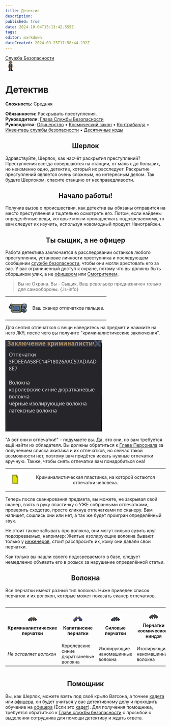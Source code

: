 ```yaml
---
title: Детектив
description: 
published: true
date: 2024-10-04T15:13:42.555Z
tags: 
editor: markdown
dateCreated: 2024-09-25T17:58:44.292Z
---
```


<div style="display: flex; justify-content: center;">
<div class="roles-passport sb">
  <div class="title sb"><a href="/roles/securityservicedepartment">Служба Безопасности</a></div>
  <div>
    <div><div><img src="/roles/detective.png"></div></div>
  <div><div>
    <h1>Детектив</h1>
    <p><strong>Сложность:</strong> Средняя</p>
    <strong>Обязанности:</strong> Раскрывать преступления.<br>
    <b>Руководители</b>: <a href="/roles/headofsecurity">Глава Службы Безопасности</a><br>
    <b>Руководства</b>: <a href="/guides/officership" title="Офицерство">Офицерство</a> • <a href="/spacelaw" title="Космический закон">Космический закон</a> • <a href="/guides/smuggling" title="Контрабанда">Контрабанда</a> • <a href="/guides/securityinventory" title="Инвентарь службы безопасности">Инвентарь службы безопасности</a> • <a href="/roles/securityservicedepartment/tencodes" title="Инвентарь службы безопасности">Десятичные коды</a>
  </div></div>
  </div>
</div>
</div>

## <center> Шерлок
<p> Здравствуйте, Шерлок, как насчёт раскрытия преступлений? Преступления всегда совершаются на станции, от малых до больших, но неизменно одно, детектив, который их расследует. Раскрытие преступлений является очень сложным, но интересным делом. Так будьте Шерлоком, спасите станцию от несправедливости.

## <center> Начало работы!
<p> Получив вызов о происшествии, как детектив вы обязаны отправится на место преступления и тщательно осмотреть его. Потом, если найдены определённые вещи, которые могли принадлежать подозреваемому, то вам следует их изучить, используя новомодный продукт Нанотрайзен.

## <center>Ты сыщик, а не офицер
<p> Работа детектива заключается в расследовании останков любого преступления, установке личности преступника и последующем сообщении <a href="/roles/securityservicedepartment">службе безопасности</a>, чтобы они могли арестовать его за вас. У вас ограниченный доступ к охране, потому что вы должны быть сборщиком улик, а не <a href="/roles/officer">офицером</a> или <a href="/roles/warden">Смотрителем</a>.

> Вы не Охрана. Вы - Сыщик. Ваш револьвер предназначен только для самообороны.
{.is-info}


<table>
  <tr>
    <td><img src="/roles/sec/scaner.png" width="64" height="64"></td>
    <td style="text-align: center;">Ваш сканер отпечатков пальцев.</td>
  </tr>
</table>
Для снятия отпечатков с вещи наведитесь на предмет и нажмите на него <kbd>ЛКМ</kbd>, после чего вы получите "криминалистические заключения".

![заключения.png](/roles/sec/conclusionofcriminology.png)

"А вот они и отпечатки!" - подумаете вы. Да, это они, но вам требуется ещё найти их обладателя. Вы должны обратиться к [Главе Персонала](/roles/headofpersonnel) за получением списка экипажа и их отпечатков, но сейчас такой возможности нет, поэтому вам придётся искать нужные отпечатки вручную. Также, чтобы снять отпечатки вам понадобиться она!

<table>
<tr>
<td><img src="/roles/sec/criminalisticrecord.png" width="64" height="64"></td>
<td style="text-align: center;">Криминалистическая пластинка, на которой остаются отпечатки человека.</td>
</tr>
</table>

Теперь после сканирования предмета, вы можете, не закрывая свой сканер, взять в руку пластинку с УЖЕ собранными отпечатками, проверить сходство, просто кликнув отпечатками по сканеру. Вам напишет, сошлись они или нет, а так же будет проигран определённый звук.

Не стоит также забывать про волокна, они могут сильно сузить круг подозреваемых, например: Желтые изолирующие волокна бывают только у [инженеров](/roles/engineer), стоит расспросить их, кому они давали свои перчатки.

Как только вы нашли своего подозреваемого в базе, следует немедленно объявить его в розыск за нарушение определённой статьи.

## <center>Волокна
Все перчатки имеют разный тип волокна. Ниже приведён список перчаток и их волокон, которые может показать сканер отпечатков.

<div style="overflow-x: auto" class="fiber">
<table id="fiber">
<tbody><tr>
<th><img src="/roles/sec/detective/forensicgloves.png"><center>Криминалистические перчатки</center></th>
<th><img src="/roles/sec/detective/captaingloves.png"><center>Капитанские перчатки</center></th>
<th><img src="/roles/sec/detective/powergloves.png"><center>Силовые перчатки</center></th>
<th><img src="/roles/sec/detective/spaceninjagloves.png"><center>Перчатки космического ниндзя</center></th>
<th><img src="/roles/sec/detective/blackgloves.png"><center>Чёрные перчатки (воровские)</center></th>
<th><img src="/roles/sec/detective/yellowboxinggloves.png"><center>Жёлтые боксёрские перчатки (любые)</center></th>
<th><img src="/roles/sec/detective/nerdleathergloves.png"> <center>Кожаные перчатки ботаника</center></th>
<th><img src="/roles/sec/detective/blackgloves.png"><center>Боевые перчатки</center></th>
<th><img src="/roles/sec/detective/roboticgloves.png"><center>Роборукие перчатки</center></th>
<th><img src="/roles/sec/detective/insulatedgloves.png"> <center>Дешёвые/Изолированные перчатки</center></th>
<th><img src="/roles/sec/detective/greengloves.png"><center>Зелёные перчатки (любой цвет)</center></th>
<th><img src="/roles/sec/detective/latexgloves.png"><center>Латексные перчатки</center></th>
<th><img src="/roles/sec/detective/nitrilegloves.png"><center>Нитриловые перчатки</center></th>
<th><img src="/roles/sec/detective/fingerlessgloves.png"><center>Беспалые перчатки (любые)</center>
</th></tr>
<tr>
<td><i>Не оставляет волокон</i></td>
<td>Королевские синие дюратканевые волокна</td>
<td>Изолирующие наномашинные волокна</td>
<td>Изолирующие наномашинные волокна</td>
<td>Чёрные синтетические волокна</td>
<td><i>Жёлтые</i> кожаные волокна</td>
<td>Коричневые кожаные волокна</td>
<td>Чёрные изолирующие волокна</td>
<td>Чёрные кожаные волокна</td>
<td>Жёлтые изолирующие волокна</td>
<td><i>Зелёные</i> синтетические волокна</td>
<td>Латексные волокна</td>
<td>Нитриловые волокна</td>
<td><i>Чёрные</i> синтетические волокна <i>и отпечатки</i>
</td>
</tr></tbody>
</table>
</div>
  
## <center> Помощник
Вы, как Шерлок, можете взять под своё крыло Ватсона, а точнее [кадета](/roles/cadet) или [офицера](/roles/officer), он будет учиться у вас детективному делу и проходить обучение на [офицера](/roles/officer) (Если это [кадет](/roles/cadet)). Для получения помощника, требуется обратиться к [Главе службы безопасности](/roles/headofsecurity) с просьбой о выделении сотрудника для помощи детективу и ждать ответа.
<div class="table"></div>
